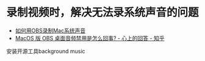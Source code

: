 # 录制视频时，解决无法录系统声音的问题

- [如何用OBS录制Mac系统声音](https://blog.csdn.net/Sherlooock/article/details/114331711?ydreferer=aHR0cHM6Ly9jbi5iaW5nLmNvbS8%3D)
- [MacOS 版 OBS 桌面音频禁用是怎么回事? - 心上的回答 - 知乎](https://www.zhihu.com/question/377714519/answer/1835541941)

安装开源工具background music